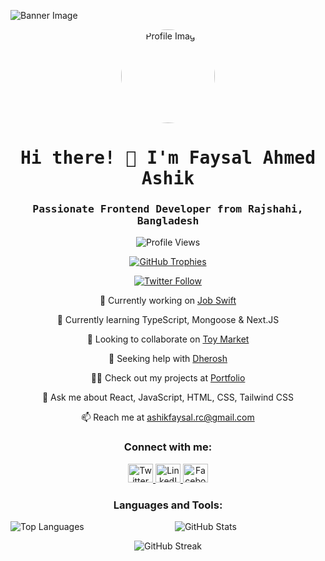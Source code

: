 <!-- Add your banner image and profile image URLs -->
<img src="https://i.ibb.co/SNC335f/home-service-image-2.png)](https://contentstatic.techgig.com/photo/76118246/5-personal-characteristics-of-successful-programmers.jpg?119058" alt="Banner Image" /><div align="center">
  <img src="https://i.ibb.co/LkD2Lnv/IMG-20181215-123138.jpg" alt="Profile Image" style="border-radius: 50%; width: 150px; height: 150px;" />
</div>


<h1 align="center" style="font-family: 'Fira Code', monospace;">Hi there! 👋 I'm Faysal Ahmed Ashik</h1>
<h3 align="center" style="font-family: 'Fira Code', monospace;">Passionate Frontend Developer from Rajshahi, Bangladesh</h3>

<p align="center">
  <img src="https://komarev.com/ghpvc/?username=ashik-faysal&label=Profile%20views&color=0e75b6&style=flat" alt="Profile Views" />
</p>

<p align="center">
  <a href="https://github.com/ryo-ma/github-profile-trophy">
    <img src="https://github-profile-trophy.vercel.app/?username=ashik-faysal" alt="GitHub Trophies" />
  </a>
</p>

<p align="center">
  <a href="https://twitter.com/ashikrc" target="_blank">
    <img src="https://img.shields.io/twitter/follow/ashikrc?logo=twitter&style=for-the-badge" alt="Twitter Follow" />
  </a>
</p>

<p align="center">🔭 Currently working on <a href="https://github.com/developerMasum/Job-Swift">Job Swift</a></p>

<p align="center">🌱 Currently learning TypeScript, Mongoose & Next.JS</p>

<p align="center">👯 Looking to collaborate on <a href="https://github.com/Ashik-Faysal/toy-marketplace-client">Toy Market</a></p>

<p align="center">🤝 Seeking help with <a href="https://github.com/Ashik-Faysal/dherosh-client">Dherosh</a></p>

<p align="center">👨‍💻 Check out my projects at <a href="https://portfolio-ashik-faysal.netlify.app/">Portfolio</a></p>

<p align="center">💬 Ask me about React, JavaScript, HTML, CSS, Tailwind CSS</p>

<p align="center">📫 Reach me at <a href="mailto:ashikfaysal.rc@gmail.com">ashikfaysal.rc@gmail.com</a></p>

<h3 align="center">Connect with me:</h3>
<p align="center">
  <a href="https://twitter.com/ashikrc" target="_blank">
    <img src="https://raw.githubusercontent.com/rahuldkjain/github-profile-readme-generator/master/src/images/icons/Social/twitter.svg" alt="Twitter" height="30" width="40" />
  </a>
  <a href="https://www.linkedin.com/in/ashik-faysal-48ab61252/" target="_blank">
    <img src="https://raw.githubusercontent.com/rahuldkjain/github-profile-readme-generator/master/src/images/icons/Social/linked-in-alt.svg" alt="LinkedIn" height="30" width="40" />
  </a>
  <a href="https://www.facebook.com/ashik.faysal.16" target="_blank">
    <img src="https://raw.githubusercontent.com/rahuldkjain/github-profile-readme-generator/master/src/images/icons/Social/facebook.svg" alt="Facebook" height="30" width="40" />
  </a>
</p>

<h3 align="center">Languages and Tools:</h3>
<p align="center">
  <!-- Add your icons here -->
</p>

<p align="center">
  <img align="left" src="https://github-readme-stats.vercel.app/api/top-langs?username=ashik-faysal&show_icons=true&locale=en&layout=compact" alt="Top Languages" />
</p>

<p align="center">
  <img align="center" src="https://github-readme-stats.vercel.app/api?username=ashik-faysal&show_icons=true&locale=en" alt="GitHub Stats" />
</p>

<p align="center">
  <img align="center" src="https://github-readme-streak-stats.herokuapp.com/?user=ashik-faysal&" alt="GitHub Streak" />
</p>
